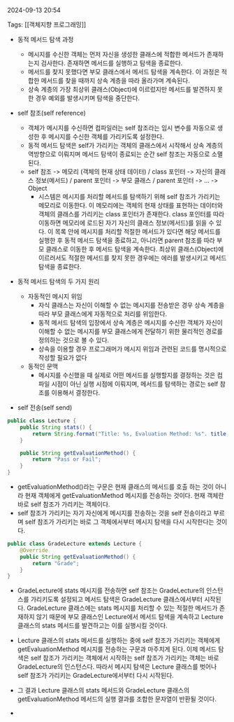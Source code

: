 
2024-09-13 20:54

Tags: [[객체지향 프로그래밍]]


- 동적 메서드 탐색 과정
	- 메시지를 수신한 객체는 먼저 자신을 생성한 클래스에 적합한 메서드가 존재하는지 검사한다. 존재하면 메서드를 실행하고 탐색을 종료한다.
	- 메서드를 찾지 못했다면 부모 클래스에서 메서드 탐색을 계속한다. 이 과정은 적합한 메서드를 찾을 때까지 상속 계층을 따라 올라가며 계속된다.
	- 상속 계층의 가장 최상위 클래스(Object)에 이르렀지만 메서드를 발견하지 못한 경우 예외를 발생시키며 탐색을 중단한다.

- self 참조(self reference)
	- 객체가 메시지를 수신하면 컴파일러는 self 참조라는 임시 변수를 자동으로 생성한 후 메시지를 수신한 객체를 가리키도록 설정한다.
	- 동적 메서드 탐색은 self가 가리키는 객체의 클래스에서 시작해서 상속 계층의 역방향으로 이뤄지며 메서드 탐색이 종료되는 순간 self 참조는 자동으로 소멸된다.
	- self 참조 -> 메모리 (객체의 현재 상태 데이터) / class 포인터 -> 자신의 클래스 정보(메서드) / parent 포인터 -> 부모 클래스 / parent 포인터 -> ... -> Object
		- 시스템은 메시지를 처리할 메서드를 탐색하기 위해 self 참조가 가리키는 메모리로 이동한다. 이 메모리에는 객체의 현재 상태를 표현하는 데이터와 객체의 클래스를 가리키는 class 포인터가 존재한다. class 포인터를 따라 이동하면 메모리에 로드된 자기 자신의 클래스 정보(메서드)를 읽을 수 있다. 이 목록 안에 메시지를 처리할 적절한 메서드가 있다면 해당 메서드를 실행한 후 동적 메서드 탐색을 종료하고, 아니라면 parent 참조를 따라 부모 클래스로 이동한 후 메서드 탐색을 계속한다. 최상위 클래스(Object)에 이르러서도 적절한 메서드를 찾지 못한 경우에는 에러를 발생시키고 메서드 탐색을 종료한다.

- 동적 메서드 탐색의 두 가지 원리
	- 자동적인 메시지 위임
		- 자식 클래스는 자신이 이해할 수 없는 메시지를 전송받은 경우 상속 계층을 따라 부모 클래스에게 자동적으로 처리를 위임한다.
		- 동적 메서드 탐색의 입장에서 상속 계층은 메시지를 수신한 객체가 자신이 이해할 수 없는 메시지를 부모 클래스에게 전달하기 위한 물리적인 경로를 정의하는 것으로 볼 수 있다.
		- 상속을 이용할 경우 프로그래머가 메시지 위임과 관련된 코드를 명시적으로 작성할 필요가 없다
	- 동적인 문맥
		- 메시지를 수신했을 때 실제로 어떤 메서드를 실행할지를 결정하는 것은 컴파일 시점이 아닌 실행 시점에 이뤄지며, 메서드를 탐색하는 경로는 self 참조를 이용해서 결정한다.
	

- self 전송(self send)
```java
public class Lecture {
	public String stats() {
		return String.format("Title: %s, Evaluation Method: %s". title, getEvaluationMethod());
	}

	public String getEvaluationMethod() {
		return "Pass or Fail";
	}
}
```
- getEvaluationMethod()라는 구문은 현재 클래스의 메서드를 호출 하는 것이 아니라 현재 객체에게 getEvaluationMethod 메시지를 전송하는 것이다. 현재 객체란 바로 self 참조가 가리키는 객체이다.
- self 참조가 가리키는 자기 자신에게 메시지를 전송하는 것을 self 전송이라고 부르며 self 참조가 가리키는 바로 그 객체에서부터 메시지 탐색을 다시 시작한다는 것이다.

```java
public class GradeLecture extends Lecture {
	@Override
	public String getEvaluationMethod() {
		return "Grade";
	}
}
```
- GradeLecture에 stats 메시지를 전송하면 self 참조는 GradeLecture의 인스턴스를 가리키도록 설정되고 메서드 탐색은 GradeLecture 클래스에서부터 시작된다. GradeLecture 클래스에는 stats 메시지를 처리할 수 있는 적절한 메서드가 존재하지 않기 때문에 부모 클래스인 Lecture에서 메서드 탐색을 계속하고 Lecture 클래스의 stats 메서드를 발견하고는 이를 실행시킬 것이다.
- Lecture 클래스의 stats 메서드를 실행하는 중에 self 참조가 가리키는 객체에게 getEvaluationMethod 메시지를 전송하는 구문과 마주치게 된다. 이제 메서드 탐색은 self 참조가 가리키는 객체에서 시작하는 self 참조가 가리키는 객체는 바로 GradeLecture의 인스턴스다. 따라서 메시지 탐색은 Lecture 클래스를 벗어나 self 참조가 가리키는 GradeLecture에서부터 다시 시작된다.
- 그 결과 Lecture 클래스의 stats 메서드와 GradeLecture 클래스의 getEvaluationMethod 메서드의 실행 결과를 조합한 문자열이 반환될 것이다.

- 
